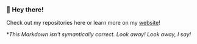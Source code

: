 ### 👋 Hey there!

Check out my repositories here or learn more on my [website](https://maxs.link/)!

*_This Markdown isn't symantically correct. Look away! Look away, I say!_
